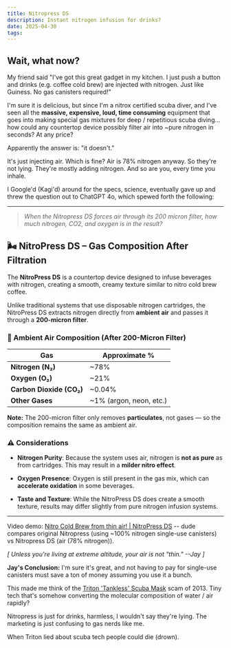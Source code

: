 ```yaml
---
title: Nitropress DS
description: Instant nitrogen infusion for drinks?
date: 2025-04-30
tags:
---
```


## Wait, what now?

My friend said "I've got this great gadget in my kitchen. I just push a button and drinks
(e.g. coffee cold brew) are injected with nitrogen. Just like Guiness.
No gas canisters required!"

I'm sure it is delicious, but since I'm a nitrox certified scuba diver,
and I've seen all the **massive, expensive, loud, time consuming** equipment that goes into making
special gas mixtures for deep / repetitious scuba diving... how could any countertop
device possibly filter air into ~pure nitrogen in seconds? At any price?

Apparently the answer is: "it doesn't." 

It's just injecting air. Which is fine? Air is 78% nitrogen anyway. So they're not
lying. They're mostly adding nitrogen. And so are you, every time you inhale.

I Google'd (Kagi'd) around for the specs, science, eventually gave up and threw
the question out to ChatGPT 4o, which spewed forth the following:

---

> *When the Nitropress DS forces air through its 200 micron filter, how much nitrogen,
> CO2, and oxygen is in the result?*

## 🌬️ NitroPress DS – Gas Composition After Filtration

The **NitroPress DS** is a countertop device designed to infuse beverages with nitrogen, creating a smooth, creamy texture similar to nitro cold brew coffee.

Unlike traditional systems that use disposable nitrogen cartridges, the NitroPress DS extracts nitrogen directly from **ambient air** and passes it through a **200-micron filter**.

### 🧪 Ambient Air Composition (After 200-Micron Filter)

| Gas              | Approximate % |
|------------------|----------------|
| **Nitrogen (N₂)** | ~78%           |
| **Oxygen (O₂)**   | ~21%           |
| **Carbon Dioxide (CO₂)** | ~0.04%    |
| **Other Gases**   | ~1% (argon, neon, etc.) |

**Note:** The 200-micron filter only removes **particulates**, not gases — so the composition remains the same as ambient air.

### ⚠️ Considerations

- **Nitrogen Purity**: Because the system uses air, nitrogen is **not as pure** as from
cartridges. This may result in a **milder nitro effect**.

- **Oxygen Presence**: Oxygen is still present in the gas mix, which can **accelerate
oxidation** in some beverages.

- **Taste and Texture**: While the NitroPress DS does create a smooth texture, results
may differ slightly from pure nitrogen infusion systems.

---

Video demo: [Nitro Cold Brew from thin air! | NitroPress DS](https://m.youtube.com/watch?v=DxWr9GZV_gc&t=3m4s) -- dude compares original Nitropress (using ~100% nitrogen single-use canisters) vs Nitropress DS (air (78% nitrogen)).

*[ Unless you're living at extreme altitude, your air is not "thin." --Jay ]*

**Jay's Conclusion:** I'm sure it's great, and not having to pay for single-use canisters must
save a ton of money assuming you use it a bunch.

This made me think of the
[Triton 'Tankless' Scuba Mask](https://www.snopes.com/fact-check/triton-scuba-mask-design/)
scam of 2013. Tiny tech that's somehow converting the molecular composition of
water / air rapidly?

Nitropress is just for drinks, harmless, I wouldn't say they're lying. The marketing is just
confusing to gas nerds like me. 

When Triton lied about scuba tech people could die (drown).
